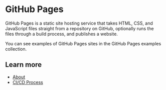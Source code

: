 # GitHub Pages

GitHub Pages is a static site hosting service that takes HTML, CSS, and JavaScript files straight from a repository on GitHub, optionally runs the files through a build process, and publishes a website. 

You can see examples of GitHub Pages sites in the GitHub Pages examples collection.

## Learn more
- [About](About.md)
- [CI/CD Process](ci-cd.md)
